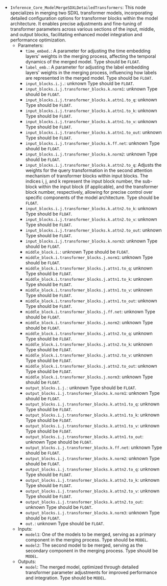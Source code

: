 - `Inference_Core_ModelMergeSDXLDetailedTransformers`: This node specializes in merging two SDXL transformer models, incorporating detailed configuration options for transformer blocks within the model architecture. It enables precise adjustments and fine-tuning of transformer parameters across various sections of the input, middle, and output blocks, facilitating enhanced model integration and performance optimization.
    - Parameters:
        - `time_embed.`: A parameter for adjusting the time embedding layers' weights in the merging process, affecting the temporal dynamics of the merged model. Type should be `FLOAT`.
        - `label_emb.`: A parameter for adjusting the label embedding layers' weights in the merging process, influencing how labels are represented in the merged model. Type should be `FLOAT`.
        - `input_blocks.i.j.`: unknown Type should be `FLOAT`.
        - `input_blocks.i.j.transformer_blocks.k.norm1`: unknown Type should be `FLOAT`.
        - `input_blocks.i.j.transformer_blocks.k.attn1.to_q`: unknown Type should be `FLOAT`.
        - `input_blocks.i.j.transformer_blocks.k.attn1.to_k`: unknown Type should be `FLOAT`.
        - `input_blocks.i.j.transformer_blocks.k.attn1.to_v`: unknown Type should be `FLOAT`.
        - `input_blocks.i.j.transformer_blocks.k.attn1.to_out`: unknown Type should be `FLOAT`.
        - `input_blocks.i.j.transformer_blocks.k.ff.net`: unknown Type should be `FLOAT`.
        - `input_blocks.i.j.transformer_blocks.k.norm2`: unknown Type should be `FLOAT`.
        - `input_blocks.i.j.transformer_blocks.k.attn2.to_q`: Adjusts the weights for the query transformation in the second attention mechanism of transformer blocks within input blocks. The indices i, j, and k represent the input block number, the sub-block within the input block (if applicable), and the transformer block number, respectively, allowing for precise control over specific components of the model architecture. Type should be `FLOAT`.
        - `input_blocks.i.j.transformer_blocks.k.attn2.to_k`: unknown Type should be `FLOAT`.
        - `input_blocks.i.j.transformer_blocks.k.attn2.to_v`: unknown Type should be `FLOAT`.
        - `input_blocks.i.j.transformer_blocks.k.attn2.to_out`: unknown Type should be `FLOAT`.
        - `input_blocks.i.j.transformer_blocks.k.norm3`: unknown Type should be `FLOAT`.
        - `middle_block.i.`: unknown Type should be `FLOAT`.
        - `middle_block.i.transformer_blocks.j.norm1`: unknown Type should be `FLOAT`.
        - `middle_block.i.transformer_blocks.j.attn1.to_q`: unknown Type should be `FLOAT`.
        - `middle_block.i.transformer_blocks.j.attn1.to_k`: unknown Type should be `FLOAT`.
        - `middle_block.i.transformer_blocks.j.attn1.to_v`: unknown Type should be `FLOAT`.
        - `middle_block.i.transformer_blocks.j.attn1.to_out`: unknown Type should be `FLOAT`.
        - `middle_block.i.transformer_blocks.j.ff.net`: unknown Type should be `FLOAT`.
        - `middle_block.i.transformer_blocks.j.norm2`: unknown Type should be `FLOAT`.
        - `middle_block.i.transformer_blocks.j.attn2.to_q`: unknown Type should be `FLOAT`.
        - `middle_block.i.transformer_blocks.j.attn2.to_k`: unknown Type should be `FLOAT`.
        - `middle_block.i.transformer_blocks.j.attn2.to_v`: unknown Type should be `FLOAT`.
        - `middle_block.i.transformer_blocks.j.attn2.to_out`: unknown Type should be `FLOAT`.
        - `middle_block.i.transformer_blocks.j.norm3`: unknown Type should be `FLOAT`.
        - `output_blocks.i.j.`: unknown Type should be `FLOAT`.
        - `output_blocks.i.j.transformer_blocks.k.norm1`: unknown Type should be `FLOAT`.
        - `output_blocks.i.j.transformer_blocks.k.attn1.to_q`: unknown Type should be `FLOAT`.
        - `output_blocks.i.j.transformer_blocks.k.attn1.to_k`: unknown Type should be `FLOAT`.
        - `output_blocks.i.j.transformer_blocks.k.attn1.to_v`: unknown Type should be `FLOAT`.
        - `output_blocks.i.j.transformer_blocks.k.attn1.to_out`: unknown Type should be `FLOAT`.
        - `output_blocks.i.j.transformer_blocks.k.ff.net`: unknown Type should be `FLOAT`.
        - `output_blocks.i.j.transformer_blocks.k.norm2`: unknown Type should be `FLOAT`.
        - `output_blocks.i.j.transformer_blocks.k.attn2.to_q`: unknown Type should be `FLOAT`.
        - `output_blocks.i.j.transformer_blocks.k.attn2.to_k`: unknown Type should be `FLOAT`.
        - `output_blocks.i.j.transformer_blocks.k.attn2.to_v`: unknown Type should be `FLOAT`.
        - `output_blocks.i.j.transformer_blocks.k.attn2.to_out`: unknown Type should be `FLOAT`.
        - `output_blocks.i.j.transformer_blocks.k.norm3`: unknown Type should be `FLOAT`.
        - `out.`: unknown Type should be `FLOAT`.
    - Inputs:
        - `model1`: One of the models to be merged, serving as a primary component in the merging process. Type should be `MODEL`.
        - `model2`: The second model to be merged, serving as the secondary component in the merging process. Type should be `MODEL`.
    - Outputs:
        - `model`: The merged model, optimized through detailed transformer parameter adjustments for improved performance and integration. Type should be `MODEL`.
